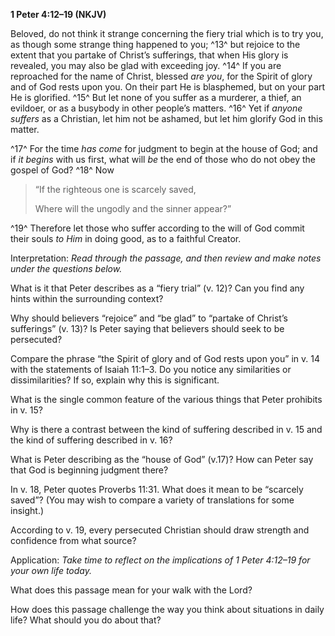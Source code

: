 **1 Peter 4:12–19 (NKJV)**

Beloved, do not think it strange concerning the fiery trial which is to try you, as though some strange thing happened to you; ^13^ but rejoice to the extent that you partake of Christ’s sufferings, that when His glory is revealed, you may also be glad with exceeding joy. ^14^ If you are reproached for the name of Christ, blessed *are you*, for the Spirit of glory and of God rests upon you. On their part He is blasphemed, but on your part He is glorified. ^15^ But let none of you suffer as a murderer, a thief, an evildoer, or as a busybody in other people’s matters. ^16^ Yet if *anyone suffers* as a Christian, let him not be ashamed, but let him glorify God in this matter.

^17^ For the time *has come* for judgment to begin at the house of God; and if *it begins* with us first, what will *be* the end of those who do not obey the gospel of God? ^18^ Now

> “If the righteous one is scarcely saved,
>
> Where will the ungodly and the sinner appear?”

^19^ Therefore let those who suffer according to the will of God commit their souls *to Him* in doing good, as to a faithful Creator.

Interpretation: *Read through the passage, and then review and make notes under the questions below.*

What is it that Peter describes as a “fiery trial” (v. 12)? Can you find any hints within the surrounding context?

Why should believers “rejoice” and “be glad” to “partake of Christ’s sufferings” (v. 13)? Is Peter saying that believers should seek to be persecuted?

Compare the phrase “the Spirit of glory and of God rests upon you” in v. 14 with the statements of Isaiah 11:1–3. Do you notice any similarities or dissimilarities? If so, explain why this is significant.

What is the single common feature of the various things that Peter prohibits in v. 15?

Why is there a contrast between the kind of suffering described in v. 15 and the kind of suffering described in v. 16?

What is Peter describing as the “house of God” (v.17)? How can Peter say that God is beginning judgment there?

In v. 18, Peter quotes Proverbs 11:31. What does it mean to be “scarcely saved”? (You may wish to compare a variety of translations for some insight.)

According to v. 19, every persecuted Christian should draw strength and confidence from what source?

Application: *Take time to reflect on the implications of 1 Peter 4:12–19 for your own life today.*

What does this passage mean for your walk with the Lord?

How does this passage challenge the way you think about situations in daily life? What should you do about that?
